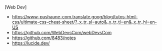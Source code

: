 [Web Dev]
- https://www-pushaune-com.translate.goog/blog/tutos-html-css/ultimate-css-cheat-sheet/?_x_tr_sl=auto&_x_tr_tl=en&_x_tr_hl=en-US
- https://github.com/WebDevsCom/webDevsCom
- https://github.com/8483/notes
- https://lucide.dev/
